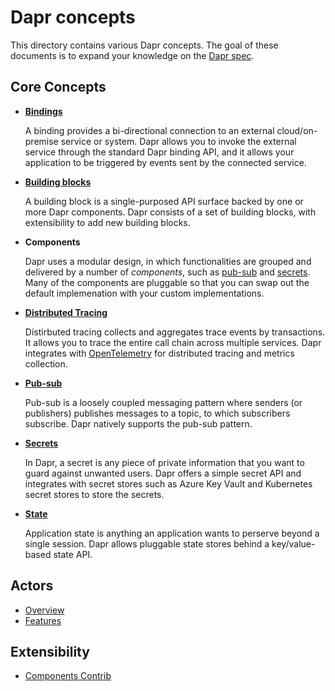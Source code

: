 # Dapr concepts

This directory contains various Dapr concepts. The goal of these documents is to expand your knowledge on the [Dapr spec](../reference/api/README.md).

## Core Concepts

* [**Bindings**](./bindings/Readme.md)
  
  A binding provides a bi-directional connection to an external cloud/on-premise service or system. Dapr allows you to invoke the external service through the standard Dapr binding API, and it allows your application to be triggered by events sent by the connected service.

* [**Building blocks**](./architecture/building_blocks.md)

  A building block is a single-purposed API surface backed by one or more Dapr components. Dapr consists of a set of building blocks, with extensibility to add new building blocks.

* **Components**
  
  Dapr uses a modular design, in which functionalities are grouped and delivered by a number of *components*, such as  [pub-sub](./publish-subscribe-messaging/Readme.md) and [secrets](./state-management/state-management.md). Many of the components are pluggable so that you can swap out the default implemenation with your custom implementations. 

* [**Distributed Tracing**](./tracing-logging/tracing-logging.md)

  Distirbuted tracing collects and aggregates trace events by transactions. It allows you to trace the entire call chain across multiple services. Dapr integrates with [OpenTelemetry](https://opentelemetry.io/) for distributed tracing and metrics collection. 

* [**Pub-sub**](./publish-subscribe-messaging/pub-sub-messaging.md)
  
  Pub-sub is a loosely coupled messaging pattern where senders (or publishers) publishes messages to a topic, to which subscribers subscribe. Dapr natively supports the pub-sub pattern.

* [**Secrets**](./components/secrets.md)

  In Dapr, a secret is any piece of private information that you want to guard against unwanted users. Dapr offers a simple secret API and integrates with secret stores such as Azure Key Vault and Kubernetes secret stores to store the secrets.

* [**State**](./state-management/state-management.md)

  Application state is anything an application wants to perserve beyond a single session. Dapr allows pluggable state stores behind a key/value-based state API.

## Actors

* [Overview](./actor/actor_overview.md)
* [Features](./actor/actors_features.md)

## Extensibility

* [Components Contrib](https://github.com/dapr/components-contrib)
